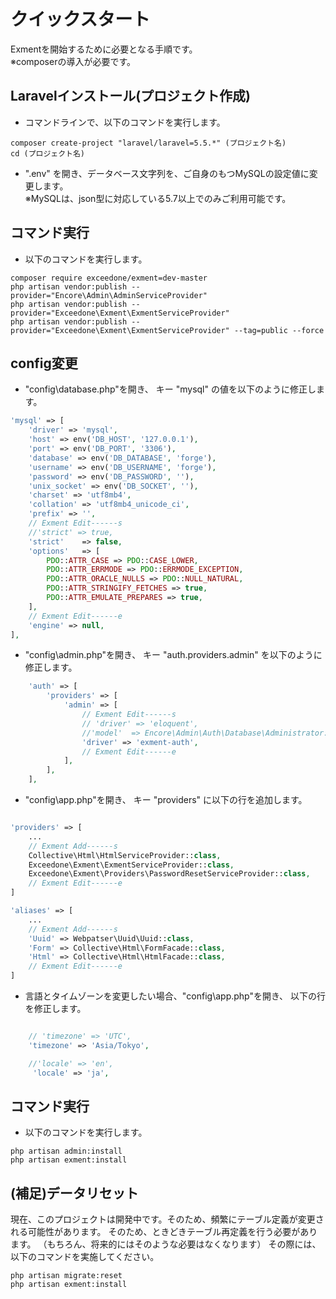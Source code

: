 # クイックスタート
Exmentを開始するために必要となる手順です。  
※composerの導入が必要です。

## Laravelインストール(プロジェクト作成)
- コマンドラインで、以下のコマンドを実行します。

~~~
composer create-project "laravel/laravel=5.5.*" (プロジェクト名)
cd (プロジェクト名)
~~~

- ".env" を開き、データベース文字列を、ご自身のもつMySQLの設定値に変更します。  
※MySQLは、json型に対応している5.7以上でのみご利用可能です。

## コマンド実行
- 以下のコマンドを実行します。

~~~
composer require exceedone/exment=dev-master
php artisan vendor:publish --provider="Encore\Admin\AdminServiceProvider"
php artisan vendor:publish --provider="Exceedone\Exment\ExmentServiceProvider"
php artisan vendor:publish --provider="Exceedone\Exment\ExmentServiceProvider" --tag=public --force
~~~

## config変更

- "config\database.php"を開き、 キー "mysql" の値を以下のように修正します。

~~~ php
'mysql' => [
    'driver' => 'mysql',
    'host' => env('DB_HOST', '127.0.0.1'),
    'port' => env('DB_PORT', '3306'),
    'database' => env('DB_DATABASE', 'forge'),
    'username' => env('DB_USERNAME', 'forge'),
    'password' => env('DB_PASSWORD', ''),
    'unix_socket' => env('DB_SOCKET', ''),
    'charset' => 'utf8mb4',
    'collation' => 'utf8mb4_unicode_ci',
    'prefix' => '',
    // Exment Edit------s
    //'strict' => true,
    'strict'    => false,
    'options'   => [
        PDO::ATTR_CASE => PDO::CASE_LOWER,
        PDO::ATTR_ERRMODE => PDO::ERRMODE_EXCEPTION,
        PDO::ATTR_ORACLE_NULLS => PDO::NULL_NATURAL,
        PDO::ATTR_STRINGIFY_FETCHES => true,
        PDO::ATTR_EMULATE_PREPARES => true,
    ],
    // Exment Edit------e
    'engine' => null,
],

~~~


- "config\admin.php"を開き、 キー "auth.providers.admin" を以下のように修正します。

~~~ php
    'auth' => [
        'providers' => [
            'admin' => [
                // Exment Edit------s
                // 'driver' => 'eloquent',
                //'model'  => Encore\Admin\Auth\Database\Administrator::class,
                'driver' => 'exment-auth',
                // Exment Edit------e
            ],
        ],
    ],
~~~


- "config\app.php"を開き、 キー "providers" に以下の行を追加します。

~~~ php

'providers' => [
    ...
    // Exment Add------s
    Collective\Html\HtmlServiceProvider::class,
    Exceedone\Exment\ExmentServiceProvider::class,
    Exceedone\Exment\Providers\PasswordResetServiceProvider::class,
    // Exment Edit------e
]

'aliases' => [
    ...
    // Exment Add------s
    'Uuid' => Webpatser\Uuid\Uuid::class,
    'Form' => Collective\Html\FormFacade::class,
    'Html' => Collective\Html\HtmlFacade::class,
    // Exment Edit------e
]

~~~


- 言語とタイムゾーンを変更したい場合、"config\app.php"を開き、 以下の行を修正します。

~~~ php

    // 'timezone' => 'UTC',
    'timezone' => 'Asia/Tokyo',

    //'locale' => 'en',
     'locale' => 'ja',

~~~


## コマンド実行
- 以下のコマンドを実行します。

~~~
php artisan admin:install
php artisan exment:install
~~~

## (補足)データリセット
現在、このプロジェクトは開発中です。そのため、頻繁にテーブル定義が変更される可能性があります。
そのため、ときどきテーブル再定義を行う必要があります。
（もちろん、将来的にはそのような必要はなくなります）
その際には、以下のコマンドを実施してください。

~~~
php artisan migrate:reset
php artisan exment:install
~~~
